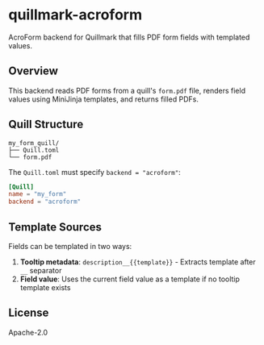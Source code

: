 # quillmark-acroform

AcroForm backend for Quillmark that fills PDF form fields with templated values.

## Overview

This backend reads PDF forms from a quill's `form.pdf` file, renders field values
using MiniJinja templates, and returns filled PDFs.

## Quill Structure

```
my_form_quill/
├── Quill.toml
└── form.pdf
```

The `Quill.toml` must specify `backend = "acroform"`:

```toml
[Quill]
name = "my_form"
backend = "acroform"
```

## Template Sources

Fields can be templated in two ways:

1. **Tooltip metadata**: `description__{{template}}` - Extracts template after `__` separator
2. **Field value**: Uses the current field value as a template if no tooltip template exists

## License

Apache-2.0
